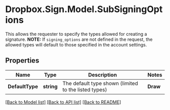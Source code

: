 # Dropbox.Sign.Model.SubSigningOptions
This allows the requester to specify the types allowed for creating a signature.  **NOTE:** If `signing_options` are not defined in the request, the allowed types will default to those specified in the account settings.

## Properties

Name | Type | Description | Notes
------------ | ------------- | ------------- | -------------
**DefaultType** | **string** |  The default type shown (limited to the listed types)  | **Draw** | **bool** |  Allows drawing the signature  | [optional] [default to false]**Phone** | **bool** |  Allows using a smartphone to email the signature  | [optional] [default to false]**Type** | **bool** |  Allows typing the signature  | [optional] [default to false]**Upload** | **bool** |  Allows uploading the signature  | [optional] [default to false]

[[Back to Model list]](../README.md#documentation-for-models) [[Back to API list]](../README.md#documentation-for-api-endpoints) [[Back to README]](../README.md)

